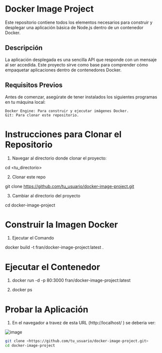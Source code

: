 # Docker Image Project

Este repositorio contiene todos los elementos necesarios para construir y desplegar una aplicación básica de Node.js dentro de un contenedor Docker.

## Descripción

La aplicación desplegada es una sencilla API que responde con un mensaje al ser accedida. Este proyecto sirve como base para comprender cómo empaquetar aplicaciones dentro de contenedores Docker.

## Requisitos Previos

Antes de comenzar, asegúrate de tener instalados los siguientes programas en tu máquina local:

    Docker Engine: Para construir y ejecutar imágenes Docker.
    Git: Para clonar este repositorio.

# Instrucciones para Clonar el Repositorio

1. Navegar al directorio donde clonar el proyecto:

cd <tu_directorio>

2. Clonar este repo

git clone https://github.com/tu_usuario/docker-image-project.git

3. Cambiar al directorio del proyecto

cd docker-image-project

# Construir la Imagen Docker

1. Ejecutar el Comando

docker build -t fran/docker-image-project:latest .

# Ejecutar el Contenedor

1. docker run -d -p 80:3000 fran/docker-image-project:latest

2. docker ps

# Probar la Aplicación

1. En el navegador a travez de esta URL (http://localhost/
) se deberia ver:

![image](https://github.com/user-attachments/assets/abbba27d-182e-44ec-8773-2f0c10b181e6)


```bash
git clone <https://github.com/tu_usuario/docker-image-project.git>
cd docker-image-project
